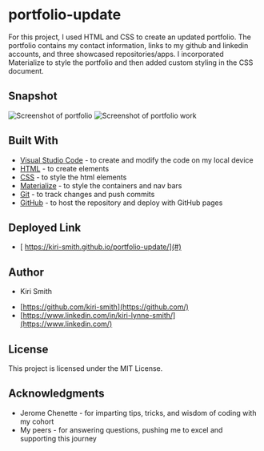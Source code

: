 # portfolio-update

For this project, I used HTML and CSS to create an updated portfolio. The portfolio contains my contact information, links to my github and linkedin accounts, and three showcased repositories/apps. I incorporated Materialize to style the portfolio and then added custom styling in the CSS document.

## Snapshot

<img src="snip1.JPG" alt="Screenshot of portfolio">
<img src="snip2.JPG" alt="Screenshot of portfolio work">

## Built With

* [Visual Studio Code](https://code.visualstudio.com/) - to create and modify the code on my local device
* [HTML](https://developer.mozilla.org/en-US/docs/Web/HTML) - to create elements
* [CSS](https://developer.mozilla.org/en-US/docs/Web/CSS) - to style the html elements
* [Materialize](https://materializecss.com/) - to style the containers and nav bars
* [Git](https://git-scm.com/) - to track changes and push commits
* [GitHub](github.com) - to host the repository and deploy with GitHub pages

## Deployed Link

* [ https://kiri-smith.github.io/portfolio-update/](#)

## Author

* Kiri Smith 

- [https://github.com/kiri-smith](https://github.com/)
- [https://www.linkedin.com/in/kiri-lynne-smith/](https://www.linkedin.com/)

## License

This project is licensed under the MIT License.

## Acknowledgments

* Jerome Chenette - for imparting tips, tricks, and wisdom of coding with my cohort
* My peers - for answering questions, pushing me to excel and supporting this journey